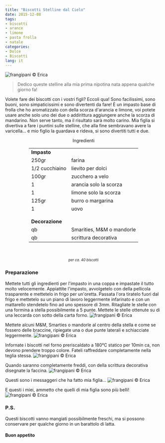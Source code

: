 ```yaml
---
title: "Biscotti Stelline dal Cielo"
date: 2015-12-08
tags:
- biscotti
- arance
- limone
- pasta frolla
- natale
categories:
- Dolce
- Biscotti
lang: it
---
```

![](header.jpg "frangipani © Erica")

> Dedico queste stelline alla mia prima nipotina nata appena qualche giorno fa!

Volete fare dei biscotti con i vostri figli? Eccoli qua! Sono facilissimi, sono buoni, sono simpaticissimi e sono divertenti da fare! È un impasto base di frolla che ho aromatizzato con della scorza d'arancia e limone, voi potete usare anche solo uno dei due o addirittura aggiungere anche la scorza di mandarino. Non serve tanto, ma il risultato sarà molto carino. Mia figlia si divertiva a fare i puntini sulle stelline, che alla fine sembravano avere la varicella... e mio figlio la guardava e rideva, si sono divertiti tutti e due.


<div id="wrapper" style="text-align: center">
  <div id="yourdiv" style="display: inline-block;">
    <div class="ingredients">
      <div class="ingredients-title">Ingredienti</div>
      <table>
        <tbody>
          <tr>
            <td colspan="2"><b>Impasto</b></td>
          </tr>
          <tr>
            <td>250gr</td>
            <td>farina</td>
          </tr>
          <tr>
            <td>1/2 cucchiaino</td>
            <td>lievito per dolci</td>
          </tr>
          <tr>
            <td>100gr</td>
            <td>zucchero a velo</td>
          </tr>
          <tr>
            <td>1</td>
            <td>arancia solo la scorza</td>
          </tr>
          <tr>
            <td>1</td>
            <td>limone solo la scorza</td>
          </tr>
          <tr>
            <td>125gr</td>
            <td>burro o margarina</td>
          </tr>
          <tr>
            <td>1</td>
            <td>uovo</td> 
          </tr>
          <tr style="height: 15px;"></tr>
          <tr>          
            <td colspan="2"><b>Decorazione</b></td>
          </tr>      
          <tr>
            <td>qb</td>
            <td>Smarities, M&M o mandorle</td>
          </tr>
          <tr>
            <td>qb</td>
            <td>scrittura decorativa</td>    
          </tr>
        </tbody>
      </table>
      <br></br>
      <i class="pull-right" style="font-size: 80%;">per ca. 40 biscotti</i>
    </div>
  </div>
</div>


<h3>
  <font color="grey">
    <i class="fa-solid fa-gears"></i>
  </font> Preparazione
</h3>

Mettete tutti gli ingredienti per l'impasto in una coppa e impastate il tutto molto velocemente. Appiattite l'impasto, avvolgetelo con della pellicola trasparente e mettetelo in frigo per un'oretta. Passata l'ora tiratelo fuori dal frigo e mettetelo su un piano di lavoro leggermente infarinato e con un mattarello stendetelo fino ad uno spessore di 3mm. Ritagliate le stelle con una formina a stella possibilmente a 5 punte. Mettete le stelle ottenute su di una leccarda con sotto della carta forno.
![](impasto.jpg "frangipani © Erica")

Mettete alcuni M&M, Smarties o mandorle al centro della stella e come se fossero delle braccine, ripiegate una o due punte laterali e schiacciate leggermente.
![](teglia.jpg "frangipani © Erica")

Infornate i biscotti nel forno preriscaldato a 180°C statico per 10min ca, non devono prendere troppo colore. Fateli raffreddare completamente nella teglia stessa.
![](sfornati.jpg "frangipani © Erica")

Quando saranno completamente freddi, con della scrittura decorativa disegnate la faccina.
![](faccine.jpg "frangipani © Erica")

Questi sono i messaggeri che ha fatto mia figlia...
![](gaia.jpg "frangipani © Erica")

E questi i miei, ammetto che quelli di mia figlia sono più belli!
![](risultato.jpg "frangipani © Erica")


<h3>
  <font color="#FFCC00">
    <i class="fa-regular fa-lightbulb"></i>
  </font> P.S.
</h3>

Questi biscotti vanno mangiati possibilmente freschi, ma si possono conservare per qualche giorno in un barattolo di latta.

<h4>Buon appetito
  <font color="red">
    <i class="fa-regular fa-face-smile"></i>
  </font>
</h4>